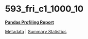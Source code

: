 # 593_fri_c1_1000_10

[**Pandas Profiling Report**](https://epistasislab.github.io/pmlb/profile/593_fri_c1_1000_10.html)

[Metadata](metadata.yaml) | [Summary Statistics](summary_stats.tsv)

